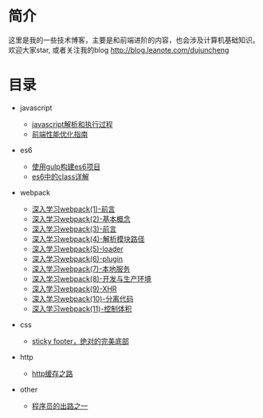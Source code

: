 # 简介

这里是我的一些技术博客，主要是和前端进阶的内容，也会涉及计算机基础知识。欢迎大家star, 或者关注我的blog http://blog.leanote.com/dujuncheng

# 目录

- javascript
    - [javascript解析和执行过程](https://github.com/dujuncheng/blogs/blob/b1d07ddbfb52f42634ab8481c86c1352b748cc86/javascript/js%E7%9A%84%E8%BF%90%E8%A1%8C%E6%9C%BA%E5%88%B6%E5%AD%A6%E4%B9%A0_%E4%BB%BB%E5%8A%A1%E9%98%9F%E5%88%97%E3%80%81event_loop/js%E7%9A%84%E8%BF%90%E8%A1%8C%E6%9C%BA%E5%88%B6%E5%AD%A6%E4%B9%A0_%E4%BB%BB%E5%8A%A1%E9%98%9F%E5%88%97%E3%80%81event_loop.md)
    - [前端性能优化指南](https://github.com/dujuncheng/blogs/blob/2fc1b3235d0687863d1f0c8ba5ca56096d7f7f60/other/%E5%89%8D%E7%AB%AF%E6%80%A7%E8%83%BD%E4%BC%98%E5%8C%96/%E5%89%8D%E7%AB%AF%E6%80%A7%E8%83%BD%E4%BC%98%E5%8C%96.md)

- es6
    - [使用gulp构建es6项目](http://blog.leanote.com/post/dujuncheng/es6%E9%A1%B9%E7%9B%AE%E6%9E%84%E5%BB%BA)
    - [es6中的class详解](https://github.com/dujuncheng/blogs/blob/b84eed03f1cc4c6dfcdfd6080bc68e100804d439/es6/es6%E4%B8%AD%E7%9A%84class/es6%E4%B8%AD%E7%9A%84class.md)

- webpack
    - [深入学习webpack(1)-前言](https://github.com/dujuncheng/blogs/blob/64e6fe7f941d849d4dc62800092c218631bbb407/webpack/%E6%B7%B1%E5%85%A5%E5%AD%A6%E4%B9%A0webpack(1).md)
    - [深入学习webpack(2)-基本概念](https://github.com/dujuncheng/blogs/blob/master/webpack/%E6%B7%B1%E5%85%A5%E5%AD%A6%E4%B9%A0webpack(2)-%E5%9F%BA%E6%9C%AC%E6%A6%82%E5%BF%B5.md)
    - [深入学习webpack(3)-前言](https://github.com/dujuncheng/blogs/blob/master/webpack/%E6%B7%B1%E5%85%A5%E5%AD%A6%E4%B9%A0webpack(3)-%E6%90%AD%E5%BB%BA%E5%89%8D%E7%AB%AF%E5%BC%80%E5%8F%91%E7%8E%AF%E5%A2%83.md)
    - [深入学习webpack(4)-解析模块路径](https://github.com/dujuncheng/blogs/blob/master/webpack/%E6%B7%B1%E5%85%A5%E5%AD%A6%E4%B9%A0webpack(4)-%E8%A7%A3%E6%9E%90%E6%A8%A1%E5%9D%97%E8%B7%AF%E5%BE%84.md)
    - [深入学习webpack(5)-loader](https://github.com/dujuncheng/blogs/blob/master/webpack/%E6%B7%B1%E5%85%A5%E5%AD%A6%E4%B9%A0webpack(5)-loader.md)
    - [深入学习webpack(6)-plugin](https://github.com/dujuncheng/blogs/blob/master/webpack/%E6%B7%B1%E5%85%A5%E5%AD%A6%E4%B9%A0webpack(6)-plugin.md)
    - [深入学习webpack(7)-本地服务](https://github.com/dujuncheng/blogs/blob/master/webpack/%E6%B7%B1%E5%85%A5%E5%AD%A6%E4%B9%A0webpack(7)-%E6%9C%AC%E5%9C%B0%E6%9C%8D%E5%8A%A1.md)
    - [深入学习webpack(8)-开发与生产环境](https://github.com/dujuncheng/blogs/blob/master/webpack/%E6%B7%B1%E5%85%A5%E5%AD%A6%E4%B9%A0webpack(8)-%E5%BC%80%E5%8F%91%E4%B8%8E%E7%94%9F%E4%BA%A7%E7%8E%AF%E5%A2%83.md)
    - [深入学习webpack(9)-XHR](https://github.com/dujuncheng/blogs/blob/master/webpack/%E6%B7%B1%E5%85%A5%E5%AD%A6%E4%B9%A0webpack(9)-HMR.md)
    - [深入学习webpack(10)-分离代码](https://github.com/dujuncheng/blogs/blob/master/webpack/%E6%B7%B1%E5%85%A5%E5%AD%A6%E4%B9%A0webpack(10)-%E5%88%86%E7%A6%BB%E4%BB%A3%E7%A0%81.md)
    - [深入学习webpack(11)-控制体积](https://github.com/dujuncheng/blogs/blob/master/webpack/%E6%B7%B1%E5%85%A5%E5%AD%A6%E4%B9%A0webpack(11)-%E6%8E%A7%E5%88%B6%E4%BD%93%E7%A7%AF.md)

- css 
    - [sticky footer，绝对的完美底部](https://github.com/dujuncheng/blogs/blob/master/css/sticky%20footer%EF%BC%8C%E7%BB%9D%E5%AF%B9%E7%9A%84%E5%AE%8C%E7%BE%8E%E5%BA%95%E9%83%A8/blog/sticky%20footer%2C%20%E7%BB%9D%E5%AF%B9%E7%9A%84%E5%AE%8C%E7%BE%8E%E5%BA%95%E9%83%A8.md)
    
- http 
    - [http缓存之路](https://github.com/dujuncheng/blogs/blob/master/http/http%E7%BC%93%E5%AD%98%E4%B9%8B%E8%B7%AF.md)    

- other
    - [程序员的出路之一](https://github.com/dujuncheng/blogs/blob/b1d07ddbfb52f42634ab8481c86c1352b748cc86/%E5%AD%A6%E4%B9%A0%E4%B8%8E%E5%B7%A5%E4%BD%9C/%E7%A8%8B%E5%BA%8F%E5%91%98%E7%9A%84%E5%87%BA%E8%B7%AF%E4%B9%8B%E4%B8%80.md) 